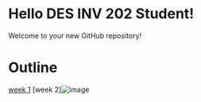 # Hello DES INV 202 Student!
Welcome to your new GitHub repository! 

# Outline
[week 1](README.md#week-1-report-1)
[week 2]![image](https://github.com/user-attachments/assets/ad30bdb9-f9a5-460a-84c1-720274841cf1)
